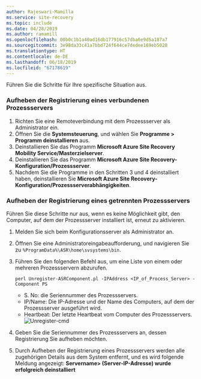 ```yaml
---
author: Rajeswari-Mamilla
ms.service: site-recovery
ms.topic: include
ms.date: 04/28/2019
ms.author: ramamill
ms.openlocfilehash: 00b0c1b1a40ad16db177916c57dba6e9d5a187a7
ms.sourcegitcommit: 3e98da33c41a7bbd724f644ce7dedee169eb5028
ms.translationtype: HT
ms.contentlocale: de-DE
ms.lasthandoff: 06/18/2019
ms.locfileid: "67178619"
---
```

Führen Sie die Schritte für Ihre spezifische Situation aus.

### <a name="unregister-a-connected-process-server"></a>Aufheben der Registrierung eines verbundenen Prozessservers

1. Richten Sie eine Remoteverbindung mit dem Prozessserver als Administrator ein.
2. Öffnen Sie die **Systemsteuerung**, und wählen Sie **Programme > Programm deinstallieren** aus.
3. Deinstallieren Sie das Programm **Microsoft Azure Site Recovery Mobility Service/Masterzielserver**.
4. Deinstallieren Sie das Programm **Microsoft Azure Site Recovery-Konfiguration/Prozessserver**.
5. Nachdem Sie die Programme in den Schritten 3 und 4 deinstalliert haben, deinstallieren Sie **Microsoft Azure Site Recovery-Konfiguration/Prozessserverabhängigkeiten**.

### <a name="unregister-a-disconnected-process-server"></a>Aufheben der Registrierung eines getrennten Prozessservers

Führen Sie diese Schritte nur aus, wenn es keine Möglichkeit gibt, den Computer, auf dem der Prozessserver installiert ist, erneut zu aktivieren.

1. Melden Sie sich beim Konfigurationsserver als Administrator an.
2. Öffnen Sie eine Administratoreingabeaufforderung, und navigieren Sie zu `%ProgramData%\ASR\home\svsystems\bin`.
3. Führen Sie den folgenden Befehl aus, um eine Liste von einem oder mehreren Prozessservern abzurufen.

    ```
    perl Unregister-ASRComponent.pl -IPAddress <IP_of_Process_Server> -Component PS
    ```
    - S. No: die Seriennummer des Prozessservers.
    - IP/Name: Die IP-Adresse und der Name des Computers, auf dem der Prozessserver ausgeführt wird.
    - Heartbeat: Der letzte Heartbeat vom Computer des Prozessservers.
    ![Unregister-cmd](media/site-recovery-vmware-unregister-process-server/Unregister-cmd.PNG)

4. Geben Sie die Seriennummer des Prozessservers an, dessen Registrierung Sie aufheben möchten.
5. Durch Aufheben der Registrierung eines Prozessservers werden alle zugehörigen Details aus dem System entfernt, und es wird folgende Meldung angezeigt: **Servername> (Server-IP-Adresse) wurde erfolgreich deinstalliert**

